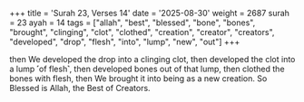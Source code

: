 +++
title = 'Surah 23, Verses 14'
date = '2025-08-30'
weight = 2687
surah = 23
ayah = 14
tags = ["allah", "best", "blessed", "bone", "bones", "brought", "clinging", "clot", "clothed", "creation", "creator", "creators", "developed", "drop", "flesh", "into", "lump", "new", "out"]
+++

then We developed the drop into a clinging clot, then developed the clot into a lump ˹of flesh˺, then developed bones out of that lump, then clothed the bones with flesh, then We brought it into being as a new creation. So Blessed is Allah, the Best of Creators.